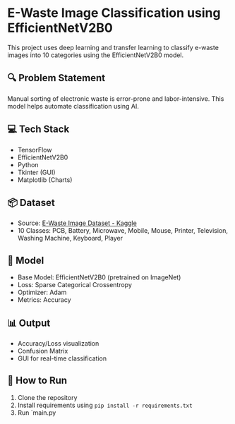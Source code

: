 # E-Waste Image Classification using EfficientNetV2B0

This project uses deep learning and transfer learning to classify e-waste images into 10 categories using the EfficientNetV2B0 model.

## 🔍 Problem Statement
Manual sorting of electronic waste is error-prone and labor-intensive. This model helps automate classification using AI.

## 💻 Tech Stack
- TensorFlow
- EfficientNetV2B0
- Python
- Tkinter (GUI)
- Matplotlib (Charts)

## 📦 Dataset
- Source: [E-Waste Image Dataset - Kaggle](https://www.kaggle.com/datasets/akshat103/e-waste-image-dataset)
- 10 Classes: PCB, Battery, Microwave, Mobile, Mouse, Printer, Television, Washing Machine, Keyboard, Player

## 🧠 Model
- Base Model: EfficientNetV2B0 (pretrained on ImageNet)
- Loss: Sparse Categorical Crossentropy
- Optimizer: Adam
- Metrics: Accuracy

## 📊 Output
- Accuracy/Loss visualization
- Confusion Matrix
- GUI for real-time classification

## 📁 How to Run
1. Clone the repository
2. Install requirements using `pip install -r requirements.txt`
3. Run `main.py
